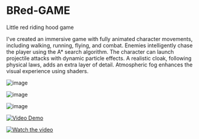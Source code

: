 # BRed-GAME
 Little red riding hood game
 
 
I've created an immersive game with fully animated character movements, including walking, running, flying, and combat. Enemies intelligently chase the player using the A* search algorithm. The character can launch projectile attacks with dynamic particle effects. A realistic cloak, following physical laws, adds an extra layer of detail. Atmospheric fog enhances the visual experience using shaders.

![image](https://github.com/NivaLado/BRed-GAME/assets/42045645/7396a2f4-34f3-4d3c-9595-67104ae3247c)

![image](https://github.com/NivaLado/BRed-GAME/assets/42045645/c70b4de3-4147-4aa7-9642-0bc88e94195f)

![image](https://github.com/NivaLado/BRed-GAME/assets/42045645/d2f26b83-5ffa-4711-8879-8f52fcbe71fe)

[![Video Demo](https://github.com/NivaLado/BRed-GAME/assets/42045645/c5f313f2-4d7a-4c8e-979f-e7461dd70290)](https://www.youtube.com/watch?v=DiazGxHWTdA&ab)

[![Watch the video](https://i.imgur.com/vKb2F1B.png)](https://youtu.be/vt5fpE0bzSY)
